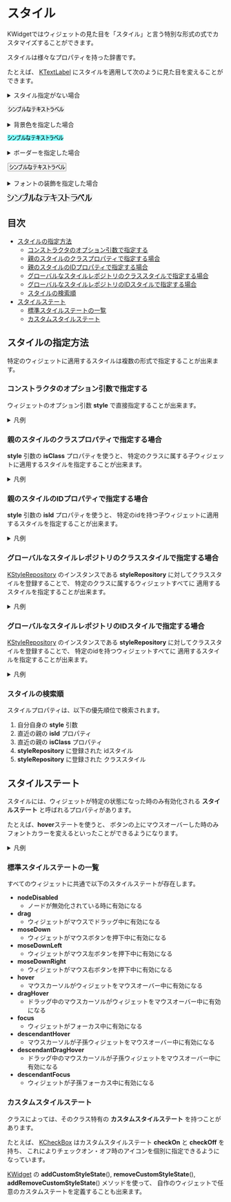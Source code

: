 # スタイル

KWidgetではウィジェットの見た目を「スタイル」と言う特別な形式の式でカスタマイズすることができます。

スタイルは様々なプロパティを持った辞書です。

たとえば、 [KTextLabel](KTextLabel.md) にスタイルを適用して次のように見た目を変えることができます。

<details>
<summary>スタイル指定がない場合</summary>

	new KTextLabel(this, 
		%[
			name: "textlabel", 
			label: "シンプルなテキストラベル"
		]
	);

</details>

![KTextLabel](KTextLabel.png)

<details>
<summary>背景色を指定した場合</summary>

	new KTextLabel(this, 
		%[
			name: "textlabel", 
			label: "シンプルなテキストラベル"
			style: %[
				backgroundColor: 0xff80ffff
			]
		]
	);

</details>

![KTextLabel2](KTextLabel2.png)

<details>
<summary>ボーダーを指定した場合</summary>

	new KTextLabel(this, 
		%[
			name: "textlabel", 
			label: "シンプルなテキストラベル"
			style: %[
				borderStlye: BORDER_STYLE_SOLID,
				borderColor: 0xffacacac,
				borderWidth: 1,
				borderRadius: 3,
				padding: 2
			]
		]
	);

</details>

![KTextLabel3](KTextLabel3.png)

<details>
<summary>フォントの装飾を指定した場合</summary>

	new KTextLabel(this, 
		%[
			name: "textlabel", 
			label: "シンプルなテキストラベル"
			style: %[
				fontHeight: 20,
				fontBold: true,
				fontAntiAlias: false
			]
		]
	);

</details>

![KTextLabel4](KTextLabel4.png)

## 目次

- [スタイルの指定方法](#スタイルの指定方法)
	- [コンストラクタのオプション引数で指定する](#コンストラクタのオプション引数で指定する)
	- [親のスタイルのクラスプロパティで指定する場合](#親のスタイルのクラスプロパティで指定する場合)
	- [親のスタイルのIDプロパティで指定する場合](#親のスタイルのIDプロパティで指定する場合)
	- [グローバルなスタイルレポジトリのクラススタイルで指定する場合](#グローバルなスタイルレポジトリのクラススタイルで指定する場合)
	- [グローバルなスタイルレポジトリのIDスタイルで指定する場合](#グローバルなスタイルレポジトリのIDスタイルで指定する場合)
	- [スタイルの検索順](#スタイルの検索順)
- [スタイルステート](#スタイルステート)
	- [標準スタイルステートの一覧](#標準スタイルステートの一覧)
	- [カスタムスタイルステート](#カスタムスタイルステート)

## スタイルの指定方法

特定のウィジェットに適用するスタイルは複数の形式で指定することが出来ます。

### コンストラクタのオプション引数で指定する

ウィジェットのオプション引数 **style** で直接指定することが出来ます。

<details>
<summary>凡例</summary>

	new KTextLabel(this, 
		%[
			name: "textlabel", 
			label: "シンプルなテキストラベル"
			style: %[
				backgroundColor: 0xff80ffff
			]
		]

</details>

### 親のスタイルのクラスプロパティで指定する場合

**style** 引数の **isClass** プロパティを使うと、
特定のクラスに属する子ウィジェットに適用するスタイルを指定することが出来ます。

<details>
<summary>凡例</summary>

	// 親となるフレームレイアウト
	var frame = new KFrameLayout(window, 
		%[
			type: FRAME_TYPE_SUNKEN,
			style: %[
				// 子の特定のクラスへのスタイル指定
				isClass: %[
					// KTextLabelへのスタイル指定
					KTextLabel: %[
						backgroundColor: 0xff80ffff,
					]
				]
			]
		]
	);
	frame.add(new KTextLabel(this, 
		%[
			name: "textlabel", 
			label: "シンプルなテキストラベル"
		]
	));

</details>

### 親のスタイルのIDプロパティで指定する場合

**style** 引数の **isId** プロパティを使うと、
特定のidを持つ子ウィジェットに適用するスタイルを指定することが出来ます。

<details>
<summary>凡例</summary>

	// 親となるフレームレイアウト
	var frame = new KFrameLayout(window, 
		%[
			type: FRAME_TYPE_SUNKEN,
			style: %[
				// 子の特定のidへのスタイル指定
				isId: %[
					// id "colorLabel" へのスタイル指定
					KTextLabel: %[
						backgroundColor: 0xff80ffff,
					]
				]
			]
		]
	);
	frame.add(new KTextLabel(this, 
		%[
			name: "textlabel",
			id: "colorLabel",
			label: "シンプルなテキストラベル"
		]
	));

</details>

### グローバルなスタイルレポジトリのクラススタイルで指定する場合

[KStyleRepository](KStyleRepository.md) のインスタンスである
**styleRepository** に対してクラススタイルを登録することで、
特定のクラスに属するウィジェットすべてに
適用するスタイルを指定することが出来ます。

<details>
<summary>凡例</summary>

	// スタイルレポジトリにクラス指定
	styleRepository.overwriteClassStyle
		("KTextLabel",
		%[
			backgroundColor: 0xff80ffff,
		]
		);
	frame.add(new KTextLabel(this, 
		%[
			name: "textlabel",
			label: "シンプルなテキストラベル"
		]
	));

</details>

### グローバルなスタイルレポジトリのIDスタイルで指定する場合

[KStyleRepository](KStyleRepository.md) のインスタンスである
**styleRepository** に対してクラススタイルを登録することで、
特定のidを持つウィジェットすべてに
適用するスタイルを指定することが出来ます。

<details>
<summary>凡例</summary>

	// スタイルレポジトリにID指定
	styleRepository.overwriteIdStyle
		("colorLabel",
		%[
			backgroundColor: 0xff80ffff,
		]
		);
	frame.add(new KTextLabel(this, 
		%[
			name: "textlabel",
			id: "colorLabel",
			label: "シンプルなテキストラベル"
		]
	));

</details>

### スタイルの検索順

スタイルプロパティは、以下の優先順位で検索されます。

1. 自分自身の **style** 引数
2. 直近の親の **isId** プロパティ
3. 直近の親の **isClass** プロパティ
4. **styleRepository** に登録された idスタイル
4. **styleRepository** に登録された クラススタイル

## スタイルステート

スタイルには、ウィジェットが特定の状態になった時のみ有効化される
**スタイルステート** と呼ばれるプロパティがあります。

たとえば、**hover**ステートを使うと、
ボタンの上にマウスオーバーした時のみ
フォントカラーを変えるといったことができるようになります。

<details>
<summary>凡例</summary>

	new KButton(window,
		%[
			name: "button",
			style: %[
				hover: %[
					fontColor: 0xffff0000,
				]
			]
		]
	);

</details>

### 標準スタイルステートの一覧

すべてのウィジェットに共通で以下のスタイルステートが存在します。

- **nodeDisabled**
  - ノードが無効化されている時に有効になる
- **drag**
  - ウィジェットがマウスでドラッグ中に有効になる
- **moseDown**
  - ウィジェットがマウスボタンを押下中に有効になる
- **moseDownLeft**
  - ウィジェットがマウス左ボタンを押下中に有効になる
- **moseDownRight**
  - ウィジェットがマウス右ボタンを押下中に有効になる
- **hover**
  - マウスカーソルがウィジェットをマウスオーバー中に有効になる
- **dragHover**
  - ドラッグ中のマウスカーソルがウィジェットをマウスオーバー中に有効になる
- **focus**
  - ウィジェットがフォーカス中に有効になる
- **descendantHover**
  - マウスカーソルが子孫ウィジェットをマウスオーバー中に有効になる
- **descendantDragHover**
  - ドラッグ中のマウスカーソルが子孫ウィジェットをマウスオーバー中に有効になる
- **descendantFocus**
  - ウィジェットが子孫フォーカス中に有効になる

### カスタムスタイルステート

クラスによっては、そのクラス特有の **カスタムスタイルステート** を持つことがあります。

たとえば、 [KCheckBox](KCheckBox.md) はカスタムスタイルステート
**checkOn** と **checkOff** を持ち、
これによりチェックオン・オフ時のアイコンを個別に指定できるようになっています。

[KWidget](KWidget.md) の
**addCustomStyleState**(), 
**removeCustomStyleState**(), 
**addRemoveCustomStyleState**() メソッドを使って、
自作のウィジェットで任意のカスタムステートを定義することも出来ます。


